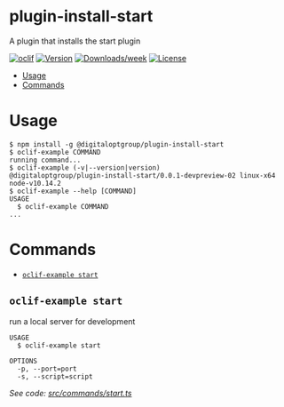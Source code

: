 plugin-install-start
====================

A plugin that installs the start plugin

[![oclif](https://img.shields.io/badge/cli-oclif-brightgreen.svg)](https://oclif.io)
[![Version](https://img.shields.io/npm/v/plugin-install-start.svg)](https://npmjs.org/package/plugin-install-start)
[![Downloads/week](https://img.shields.io/npm/dw/plugin-install-start.svg)](https://npmjs.org/package/plugin-install-start)
[![License](https://img.shields.io/npm/l/plugin-install-start.svg)](https://github.com/DigitalOptGroup/plugin-install-start/blob/master/package.json)

<!-- toc -->
* [Usage](#usage)
* [Commands](#commands)
<!-- tocstop -->
# Usage
<!-- usage -->
```sh-session
$ npm install -g @digitaloptgroup/plugin-install-start
$ oclif-example COMMAND
running command...
$ oclif-example (-v|--version|version)
@digitaloptgroup/plugin-install-start/0.0.1-devpreview-02 linux-x64 node-v10.14.2
$ oclif-example --help [COMMAND]
USAGE
  $ oclif-example COMMAND
...
```
<!-- usagestop -->
# Commands
<!-- commands -->
* [`oclif-example start`](#oclif-example-start)

## `oclif-example start`

run a local server for development

```
USAGE
  $ oclif-example start

OPTIONS
  -p, --port=port
  -s, --script=script
```

_See code: [src/commands/start.ts](https://github.com/DigitalOptGroup/plugin-install-start/blob/v0.0.1-devpreview-02/src/commands/start.ts)_
<!-- commandsstop -->
